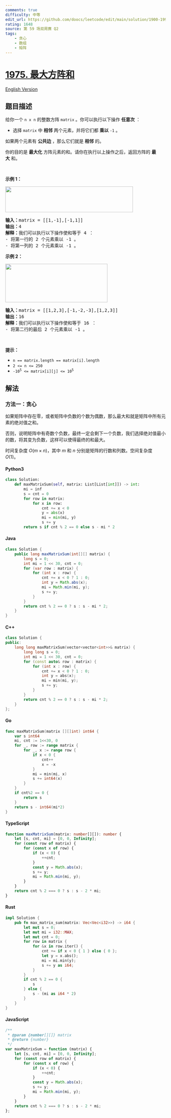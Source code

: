 ```yaml
---
comments: true
difficulty: 中等
edit_url: https://github.com/doocs/leetcode/edit/main/solution/1900-1999/1975.Maximum%20Matrix%20Sum/README.md
rating: 1648
source: 第 59 场双周赛 Q2
tags:
    - 贪心
    - 数组
    - 矩阵
---
```


<!-- problem:start -->

# [1975. 最大方阵和](https://leetcode.cn/problems/maximum-matrix-sum)

[English Version](/solution/1900-1999/1975.Maximum%20Matrix%20Sum/README_EN.md)

## 题目描述

<!-- description:start -->

<p>给你一个&nbsp;<code>n x n</code>&nbsp;的整数方阵&nbsp;<code>matrix</code>&nbsp;。你可以执行以下操作&nbsp;<strong>任意次</strong>&nbsp;：</p>

<ul>
	<li>选择&nbsp;<code>matrix</code>&nbsp;中&nbsp;<strong>相邻</strong>&nbsp;两个元素，并将它们都 <strong>乘以</strong>&nbsp;<code>-1</code>&nbsp;。</li>
</ul>

<p>如果两个元素有 <strong>公共边</strong>&nbsp;，那么它们就是 <strong>相邻</strong>&nbsp;的。</p>

<p>你的目的是 <strong>最大化</strong>&nbsp;方阵元素的和。请你在执行以上操作之后，返回方阵的&nbsp;<strong>最大</strong>&nbsp;和。</p>

<p>&nbsp;</p>

<p><strong>示例 1：</strong></p>
<img alt="" src="https://fastly.jsdelivr.net/gh/doocs/leetcode@main/solution/1900-1999/1975.Maximum%20Matrix%20Sum/images/pc79-q2ex1.png" style="width: 401px; height: 81px;">
<pre><b>输入：</b>matrix = [[1,-1],[-1,1]]
<b>输出：</b>4
<b>解释：</b>我们可以执行以下操作使和等于 4 ：
- 将第一行的 2 个元素乘以 -1 。
- 将第一列的 2 个元素乘以 -1 。
</pre>

<p><strong>示例&nbsp;2：</strong></p>
<img alt="" src="https://fastly.jsdelivr.net/gh/doocs/leetcode@main/solution/1900-1999/1975.Maximum%20Matrix%20Sum/images/pc79-q2ex2.png" style="width: 321px; height: 121px;">
<pre><b>输入：</b>matrix = [[1,2,3],[-1,-2,-3],[1,2,3]]
<b>输出：</b>16
<b>解释：</b>我们可以执行以下操作使和等于 16 ：
- 将第二行的最后 2 个元素乘以 -1 。
</pre>

<p>&nbsp;</p>

<p><strong>提示：</strong></p>

<ul>
	<li><code>n == matrix.length == matrix[i].length</code></li>
	<li><code>2 &lt;= n &lt;= 250</code></li>
	<li><code>-10<sup>5</sup> &lt;= matrix[i][j] &lt;= 10<sup>5</sup></code></li>
</ul>

<!-- description:end -->

## 解法

<!-- solution:start -->

### 方法一：贪心

如果矩阵中存在零，或者矩阵中负数的个数为偶数，那么最大和就是矩阵中所有元素的绝对值之和。

否则，说明矩阵中有奇数个负数，最终一定会剩下一个负数，我们选择绝对值最小的数，将其变为负数，这样可以使得最终的和最大。

时间复杂度 $O(m \times n)$，其中 $m$ 和 $n$ 分别是矩阵的行数和列数。空间复杂度 $O(1)$。

<!-- tabs:start -->

#### Python3

```python
class Solution:
    def maxMatrixSum(self, matrix: List[List[int]]) -> int:
        mi = inf
        s = cnt = 0
        for row in matrix:
            for x in row:
                cnt += x < 0
                y = abs(x)
                mi = min(mi, y)
                s += y
        return s if cnt % 2 == 0 else s - mi * 2
```

#### Java

```java
class Solution {
    public long maxMatrixSum(int[][] matrix) {
        long s = 0;
        int mi = 1 << 30, cnt = 0;
        for (var row : matrix) {
            for (int x : row) {
                cnt += x < 0 ? 1 : 0;
                int y = Math.abs(x);
                mi = Math.min(mi, y);
                s += y;
            }
        }
        return cnt % 2 == 0 ? s : s - mi * 2;
    }
}
```

#### C++

```cpp
class Solution {
public:
    long long maxMatrixSum(vector<vector<int>>& matrix) {
        long long s = 0;
        int mi = 1 << 30, cnt = 0;
        for (const auto& row : matrix) {
            for (int x : row) {
                cnt += x < 0 ? 1 : 0;
                int y = abs(x);
                mi = min(mi, y);
                s += y;
            }
        }
        return cnt % 2 == 0 ? s : s - mi * 2;
    }
};
```

#### Go

```go
func maxMatrixSum(matrix [][]int) int64 {
	var s int64
	mi, cnt := 1<<30, 0
	for _, row := range matrix {
		for _, x := range row {
			if x < 0 {
				cnt++
				x = -x
			}
			mi = min(mi, x)
			s += int64(x)
		}
	}
	if cnt%2 == 0 {
		return s
	}
	return s - int64(mi*2)
}
```

#### TypeScript

```ts
function maxMatrixSum(matrix: number[][]): number {
    let [s, cnt, mi] = [0, 0, Infinity];
    for (const row of matrix) {
        for (const x of row) {
            if (x < 0) {
                ++cnt;
            }
            const y = Math.abs(x);
            s += y;
            mi = Math.min(mi, y);
        }
    }
    return cnt % 2 === 0 ? s : s - 2 * mi;
}
```

#### Rust

```rust
impl Solution {
    pub fn max_matrix_sum(matrix: Vec<Vec<i32>>) -> i64 {
        let mut s = 0;
        let mut mi = i32::MAX;
        let mut cnt = 0;
        for row in matrix {
            for &x in row.iter() {
                cnt += if x < 0 { 1 } else { 0 };
                let y = x.abs();
                mi = mi.min(y);
                s += y as i64;
            }
        }
        if cnt % 2 == 0 {
            s
        } else {
            s - (mi as i64 * 2)
        }
    }
}
```

#### JavaScript

```js
/**
 * @param {number[][]} matrix
 * @return {number}
 */
var maxMatrixSum = function (matrix) {
    let [s, cnt, mi] = [0, 0, Infinity];
    for (const row of matrix) {
        for (const x of row) {
            if (x < 0) {
                ++cnt;
            }
            const y = Math.abs(x);
            s += y;
            mi = Math.min(mi, y);
        }
    }
    return cnt % 2 === 0 ? s : s - 2 * mi;
};
```

<!-- tabs:end -->

<!-- solution:end -->

<!-- problem:end -->
